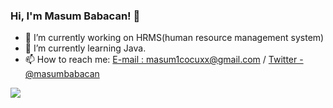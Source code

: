### Hi, I'm Masum Babacan! 👋

- 🔭 I’m currently working on HRMS(human resource management system)
- 🌱 I’m currently learning Java.
- 📫 How to reach me: [E-mail : masum1cocuxx@gmail.com](masum1cocuxx@gmail.com) / [Twitter - @masumbabacan](https://twitter.com/masumbabacan)


<img src ="https://github-readme-stats.vercel.app/api?username=masumbabacan&&show_icons=true&title_color=dddddd&icon_color=000000&text_color=dddddd&bg_color=282828">
